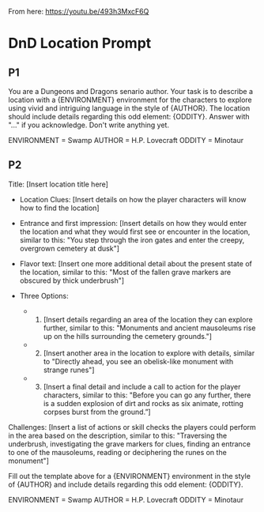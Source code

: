 
[//]: # (This document is in progress and incomplete)

From here: https://youtu.be/493h3MxcF6Q 

# DnD Location Prompt

## P1

You are a Dungeons and Dragons senario author. 
Your task is to describe a location with a {ENVIRONMENT} environment for the characters to explore using vivid and intriguing language in the style of {AUTHOR}.  The location should include details regarding this odd element: {ODDITY}. 
Answer with "..." if you acknowledge. 
Don't write anything yet.

ENVIRONMENT = Swamp
AUTHOR = H.P. Lovecraft
ODDITY = Minotaur

## P2

Title: [Insert location title here]

  - Location Clues:  [Insert details on how the player characters will know how to find the location]

  - Entrance and first impression: [Insert details on how they would enter the location and what they would first see or encounter in the location, similar to this: "You step through the iron gates and enter the creepy, overgrown cemetery at dusk"]
  - Flavor text: [Insert one more additional detail about the present state of the location, similar to this:  "Most of the fallen grave markers are obscured by thick underbrush"]
  - Three Options:
    - 1) [Insert details regarding an area of the location they can explore further, similar to this: "Monuments and ancient mausoleums rise up on the hills surrounding the cemetery grounds."]
    - 2) [Insert another area in the location to explore with details, similar to "Directly ahead, you see an obelisk-like monument with strange runes"] 
    - 3) [Insert a final detail and include a call to action for the player characters, similar to this: "Before you can go any further, there is a sudden explosion of dirt and rocks as six animate, rotting corpses burst from the ground.”]

Challenges: [Insert a list of actions or skill checks the players could perform in the area based on the description, similar to this: "Traversing the underbrush, investigating the grave markers for clues, finding an entrance to one of the mausoleums, reading or deciphering the runes on the monument"]

Fill out the template above for a {ENVIRONMENT} environment in the style of {AUTHOR} and include details regarding this odd element: {ODDITY}.

ENVIRONMENT = Swamp
AUTHOR = H.P. Lovecraft
ODDITY = Minotaur

